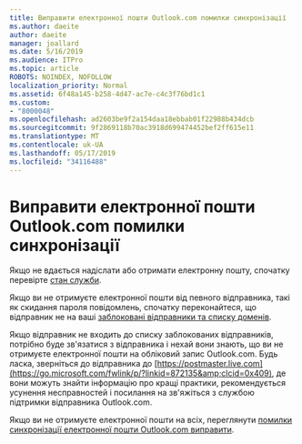 ```yaml
---
title: Виправити електронної пошти Outlook.com помилки синхронізації
ms.author: daeite
author: daeite
manager: joallard
ms.date: 5/16/2019
ms.audience: ITPro
ms.topic: article
ROBOTS: NOINDEX, NOFOLLOW
localization_priority: Normal
ms.assetid: 6f48a145-b258-4d47-ac7e-c4c3f76bd1c1
ms.custom:
- "8000048"
ms.openlocfilehash: ad2603be9f2a154daa18ebbab01f22988b434dcb
ms.sourcegitcommit: 9f2869118b70ac3918d699474452bef2ff615e11
ms.translationtype: MT
ms.contentlocale: uk-UA
ms.lasthandoff: 05/17/2019
ms.locfileid: "34116488"
---
```

# <a name="fix-outlookcom-email-sync-issues"></a>Виправити електронної пошти Outlook.com помилки синхронізації

Якщо не вдається надіслати або отримати електронну пошту, спочатку перевірте [стан служби](https://go.microsoft.com/fwlink/p/?linkid=837482&amp;clcid=0x409).
  
Якщо ви не отримуєте електронної пошти від певного відправника, такі як скидання пароля повідомлень, спочатку переконайтеся, що відправник не на ваші [заблоковані відправники та списку доменів](https://outlook.live.com/mail/options/mail/junkEmail/blockedSendersAndDomains).
  
Якщо відправник не входить до списку заблокованих відправників, потрібно буде зв'язатися з відправника і нехай вони знають, що ви не отримуєте електронної пошти на обліковий запис Outlook.com. Будь ласка, зверніться до відправника до [https://postmaster.live.com](https://go.microsoft.com/fwlink/p/?linkid=872135&amp;clcid=0x409), де вони можуть знайти інформацію про кращі практики, рекомендується усунення несправностей і посилання на зв'яжіться з службою підтримки відправника Outlook.com.
  
Якщо ви не отримуєте електронної пошти на всіх, переглянути [помилки синхронізації електронної пошти Outlook.com виправити](https://go.microsoft.com/fwlink/p/?linkid=2001207&amp;clcid=0x409).
